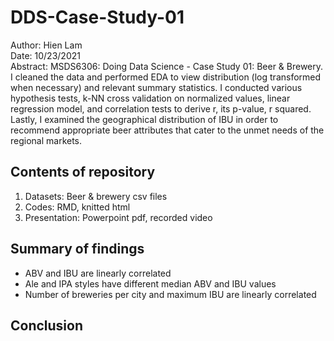 # DDS-Case-Study-01  
Author: Hien Lam    
Date: 10/23/2021    
Abstract: MSDS6306: Doing Data Science - Case Study 01: Beer & Brewery. I cleaned the data and performed EDA to view distribution (log transformed when necessary) and relevant summary statistics. I conducted various hypothesis tests, k-NN cross validation on normalized values, linear regression model, and correlation tests to derive r, its p-value, r squared. Lastly, I examined the geographical distribution of IBU in order to recommend appropriate beer attributes that cater to the unmet needs of the regional markets.

## Contents of repository

1. Datasets: Beer & brewery csv files  
2. Codes: RMD, knitted html
3. Presentation: Powerpoint pdf, recorded video

## Summary of findings

- ABV and IBU are linearly correlated  
- Ale and IPA styles have different median ABV and IBU values
- Number of breweries per city and maximum IBU are linearly correlated

## Conclusion
